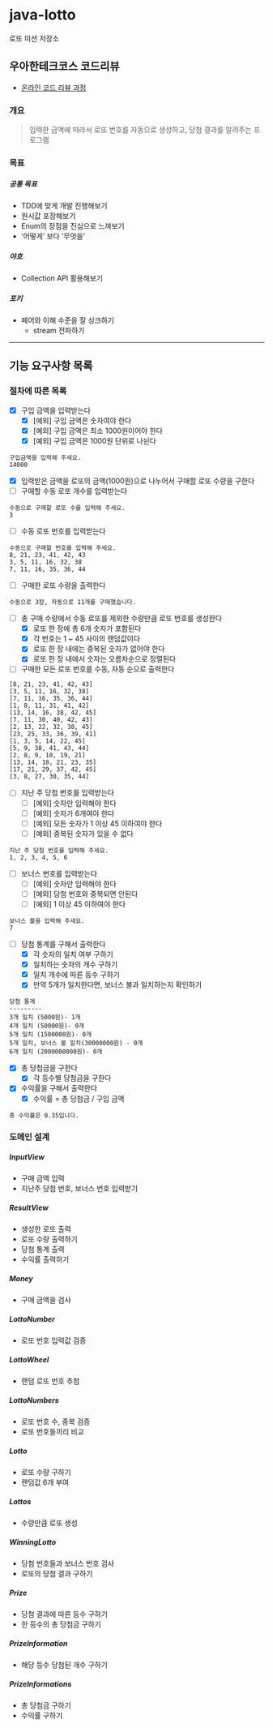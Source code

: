 # java-lotto

로또 미션 저장소

## 우아한테크코스 코드리뷰

- [온라인 코드 리뷰 과정](https://github.com/woowacourse/woowacourse-docs/blob/master/maincourse/README.md)

### 개요

> 입력한 금액에 따라서 로또 번호를 자동으로 생성하고, 당첨 결과를 알려주는 프로그램


### 목표

##### 공통 목표
- TDD에 맞게 개발 진행해보기
- 원시값 포장해보기
- Enum의 장점을 진심으로 느껴보기
- ‘어떻게’ 보다 ‘무엇을’
##### 야호
- Collection API 활용해보기
##### 포키
- 페어와 이해 수준을 잘 싱크하기
  - stream 전파하기

---

## 기능 요구사항 목록

### 절차에 따른 목록

- [x]  구입 금액을 입력받는다
   - [x]  [예외] 구입 금액은 숫자여야 한다
   - [x]  [예외] 구입 금액은 최소 1000원이어야 한다
   - [x]  [예외] 구입 금액은 1000원 단위로 나뉜다

```
구입금액을 입력해 주세요.
14000
```

- [x]  입력받은 금액을 로또의 금액(1000원)으로 나누어서 구매할 로또 수량을 구한다
- [ ]  구매할 수동 로또 개수를 입력받는다

```
수동으로 구매할 로또 수를 입력해 주세요.
3
```

- [ ]  수동 로또 번호를 입력받는다

```
수동으로 구매할 번호를 입력해 주세요.
8, 21, 23, 41, 42, 43
3, 5, 11, 16, 32, 38
7, 11, 16, 35, 36, 44
```

- [ ]  구매한 로또 수량을 출력한다

```
수동으로 3장, 자동으로 11개를 구매했습니다.
```

- [ ]  총 구매 수량에서 수동 로또를 제외한 수량만큼 로또 번호를 생성한다
   - [x]  로또 한 장에 총 6개 숫자가 포함된다
   - [x]  각 번호는 1 ~ 45 사이의 랜덤값이다
   - [x]  로또 한 장 내에는 중복된 숫자가 없어야 한다
   - [x]  로또 한 장 내에서 숫자는 오름차순으로 정렬된다
- [ ]  구매한 모든 로또 번호를 수동, 자동 순으로 출력한다

```
[8, 21, 23, 41, 42, 43]
[3, 5, 11, 16, 32, 38]
[7, 11, 16, 35, 36, 44]
[1, 8, 11, 31, 41, 42]
[13, 14, 16, 38, 42, 45]
[7, 11, 30, 40, 42, 43]
[2, 13, 22, 32, 38, 45]
[23, 25, 33, 36, 39, 41]
[1, 3, 5, 14, 22, 45]
[5, 9, 38, 41, 43, 44]
[2, 8, 9, 18, 19, 21]
[13, 14, 18, 21, 23, 35]
[17, 21, 29, 37, 42, 45]
[3, 8, 27, 30, 35, 44]
```

- [ ]  지난 주 당첨 번호를 입력받는다
   - [ ]  [예외] 숫자만 입력해야 한다
   - [ ]  [예외] 숫자가 6개여야 한다
   - [ ]  [예외] 모든 숫자가 1 이상 45 이하여야 한다
   - [ ]  [예외] 중복된 숫자가 있을 수 없다

```
지난 주 당첨 번호를 입력해 주세요.
1, 2, 3, 4, 5, 6
```

- [ ]  보너스 번호를 입력받는다
   - [ ]  [예외] 숫자만 입력해야 한다
   - [ ]  [예외] 당첨 번호와 중복되면 안된다
   - [ ]  [예외] 1 이상 45 이하여야 한다

```
보너스 볼을 입력해 주세요.
7
```

- [ ]  당첨 통계를 구해서 출력한다
   - [x]  각 숫자의 일치 여부 구하기
   - [x]  일치하는 숫자의 개수 구하기
   - [x]  일치 개수에 따른 등수 구하기
   - [x]  만약 5개가 일치한다면, 보너스 볼과 일치하는지 확인하기

```
당첨 통계
---------
3개 일치 (5000원)- 1개
4개 일치 (50000원)- 0개
5개 일치 (1500000원)- 0개
5개 일치, 보너스 볼 일치(30000000원) - 0개
6개 일치 (2000000000원)- 0개
```

- [x]  총 당첨금을 구한다
   - [x]  각 등수별 당첨금을 구한다
- [x]  수익률을 구해서 출력한다
   - [x]  수익률 = 총 당첨금 / 구입 금액

```
총 수익률은 0.35입니다.
```

### 도메인 설계

##### InputView

- 구매 금액 입력
- 지난주 당첨 번호, 보너스 번호 입력받기

##### ResultView

- 생성한 로또 출력
- 로또 수량 출력하기
- 당첨 통계 출력
- 수익률 출력하기

##### Money

- 구매 금액을 검사

##### LottoNumber

- 로또 번호 입력값 검증

##### LottoWheel

- 랜덤 로또 번호 추첨

##### LottoNumbers

- 로또 번호 수, 중복 검증
- 로또 번호들끼리 비교

##### Lotto

- 로또 수량 구하기
- 랜덤값 6개 부여

##### Lottos

- 수량만큼 로또 생성

##### WinningLotto

- 당첨 번호들과 보너스 번호 검사
- 로또의 당첨 결과 구하기

##### Prize

- 당첨 결과에 따른 등수 구하기
- 한 등수의 총 당첨금 구하기

##### PrizeInformation

- 해당 등수 당첨된 개수 구하기

##### PrizeInformations

- 총 당첨금 구하기
- 수익률 구하기
